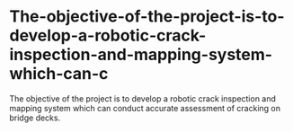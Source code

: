 # The-objective-of-the-project-is-to-develop-a-robotic-crack-inspection-and-mapping-system-which-can-c
The objective of the project is to develop a robotic crack inspection and mapping system which can conduct accurate assessment of cracking on bridge decks.
